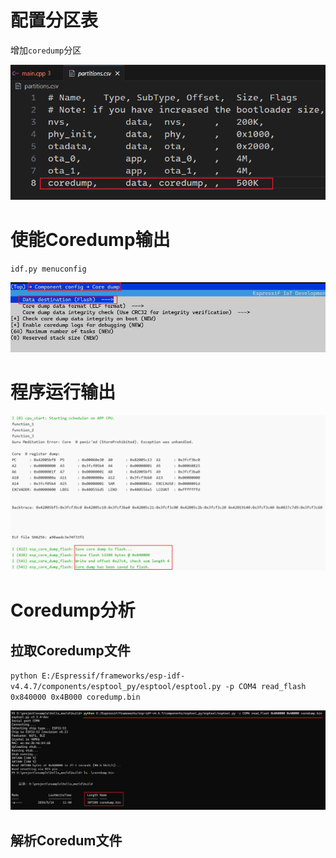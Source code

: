 # 配置分区表

增加`coredump`分区

![Coredump 分区](../doc/img/esp32_core_partition.png)


# 使能Coredump输出

`idf.py menuconfig`

![Coredump 配置输出到Flash](../doc/img/esp32_core_flash_conf.png)


# 程序运行输出

![Coredump 运行输出](../doc/img/esp32_core_flash_save.png)


# Coredump分析

## 拉取Coredump文件

`python E:/Espressif/frameworks/esp-idf-v4.4.7/components/esptool_py/esptool/esptool.py -p COM4 read_flash 0x840000 0x4B000 coredump.bin`


![Core文件拉取](../doc/img/esp32_core_file_featch.png)


## 解析Coredum文件

